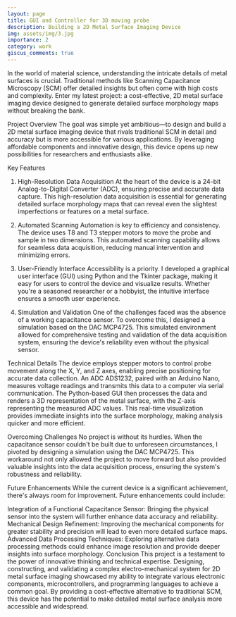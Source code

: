 ```yaml
---
layout: page
title: GUI and Controller for 3D moving probe
description: Building a 2D Metal Surface Imaging Device
img: assets/img/3.jpg
importance: 2
category: work
giscus_comments: true
---
```


In the world of material science, understanding the intricate details of metal surfaces is crucial. Traditional methods like Scanning Capacitance Microscopy (SCM) offer detailed insights but often come with high costs and complexity. Enter my latest project: a cost-effective, 2D metal surface imaging device designed to generate detailed surface morphology maps without breaking the bank.

Project Overview
The goal was simple yet ambitious—to design and build a 2D metal surface imaging device that rivals traditional SCM in detail and accuracy but is more accessible for various applications. By leveraging affordable components and innovative design, this device opens up new possibilities for researchers and enthusiasts alike.

Key Features
1. High-Resolution Data Acquisition At the heart of the device is a 24-bit Analog-to-Digital Converter (ADC), ensuring precise and accurate data capture. This high-resolution data acquisition is essential for generating detailed surface morphology maps that can reveal even the slightest imperfections or features on a metal surface.

2. Automated Scanning Automation is key to efficiency and consistency. The device uses T8 and T3 stepper motors to move the probe and sample in two dimensions. This automated scanning capability allows for seamless data acquisition, reducing manual intervention and minimizing errors.

3. User-Friendly Interface Accessibility is a priority. I developed a graphical user interface (GUI) using Python and the Tkinter package, making it easy for users to control the device and visualize results. Whether you're a seasoned researcher or a hobbyist, the intuitive interface ensures a smooth user experience.

4. Simulation and Validation One of the challenges faced was the absence of a working capacitance sensor. To overcome this, I designed a simulation based on the DAC MCP4725. This simulated environment allowed for comprehensive testing and validation of the data acquisition system, ensuring the device's reliability even without the physical sensor.

Technical Details
The device employs stepper motors to control probe movement along the X, Y, and Z axes, enabling precise positioning for accurate data collection. An ADC ADS1232, paired with an Arduino Nano, measures voltage readings and transmits this data to a computer via serial communication. The Python-based GUI then processes the data and renders a 3D representation of the metal surface, with the Z-axis representing the measured ADC values. This real-time visualization provides immediate insights into the surface morphology, making analysis quicker and more efficient.

Overcoming Challenges
No project is without its hurdles. When the capacitance sensor couldn't be built due to unforeseen circumstances, I pivoted by designing a simulation using the DAC MCP4725. This workaround not only allowed the project to move forward but also provided valuable insights into the data acquisition process, ensuring the system's robustness and reliability.

Future Enhancements
While the current device is a significant achievement, there's always room for improvement. Future enhancements could include:

Integration of a Functional Capacitance Sensor: Bringing the physical sensor into the system will further enhance data accuracy and reliability.
Mechanical Design Refinement: Improving the mechanical components for greater stability and precision will lead to even more detailed surface maps.
Advanced Data Processing Techniques: Exploring alternative data processing methods could enhance image resolution and provide deeper insights into surface morphology.
Conclusion
This project is a testament to the power of innovative thinking and technical expertise. Designing, constructing, and validating a complex electro-mechanical system for 2D metal surface imaging showcased my ability to integrate various electronic components, microcontrollers, and programming languages to achieve a common goal. By providing a cost-effective alternative to traditional SCM, this device has the potential to make detailed metal surface analysis more accessible and widespread.

